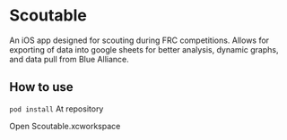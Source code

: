 # Scoutable
An iOS app designed for scouting during FRC competitions. Allows for exporting of data into google sheets for better analysis, dynamic graphs, and data pull from Blue Alliance.
##  How to use
``` pod install ```
At repository
  
 Open Scoutable.xcworkspace
